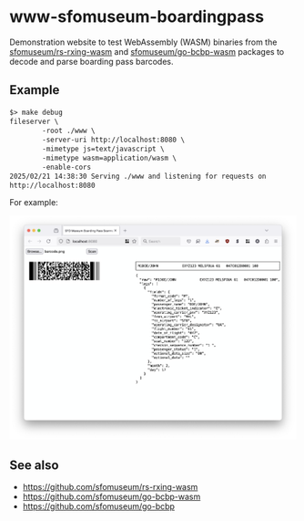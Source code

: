 # www-sfomuseum-boardingpass

Demonstration website to test WebAssembly (WASM) binaries from the [sfomuseum/rs-rxing-wasm](https://github.com/sfomuseum/rs-rxing-wasm) and [sfomuseum/go-bcbp-wasm](https://github.com/sfomuseum/go-bcbp-wasm) packages to decode and parse boarding pass barcodes.

## Example

```
$> make debug
fileserver \
		-root ./www \
		-server-uri http://localhost:8080 \
		-mimetype js=text/javascript \
		-mimetype wasm=application/wasm \
		-enable-cors
2025/02/21 14:38:30 Serving ./www and listening for requests on http://localhost:8080
```

For example:

![](docs/images/www-sfomuseum-boardingpass.png)

## See also

* https://github.com/sfomuseum/rs-rxing-wasm
* https://github.com/sfomuseum/go-bcbp-wasm
* https://github.com/sfomuseum/go-bcbp